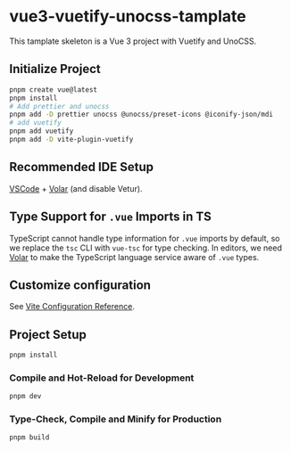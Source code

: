 # vue3-vuetify-unocss-tamplate

This tamplate skeleton is a Vue 3 project with Vuetify and UnoCSS.

## Initialize Project

```sh
pnpm create vue@latest
pnpm install
# Add prettier and unocss
pnpm add -D prettier unocss @unocss/preset-icons @iconify-json/mdi
# add vuetify
pnpm add vuetify
pnpm add -D vite-plugin-vuetify
```

## Recommended IDE Setup

[VSCode](https://code.visualstudio.com/) + [Volar](https://marketplace.visualstudio.com/items?itemName=Vue.volar) (and disable Vetur).

## Type Support for `.vue` Imports in TS

TypeScript cannot handle type information for `.vue` imports by default, so we replace the `tsc` CLI with `vue-tsc` for type checking. In editors, we need [Volar](https://marketplace.visualstudio.com/items?itemName=Vue.volar) to make the TypeScript language service aware of `.vue` types.

## Customize configuration

See [Vite Configuration Reference](https://vitejs.dev/config/).

## Project Setup

```sh
pnpm install
```

### Compile and Hot-Reload for Development

```sh
pnpm dev
```

### Type-Check, Compile and Minify for Production

```sh
pnpm build
```
